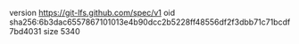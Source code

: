 version https://git-lfs.github.com/spec/v1
oid sha256:6b3dac6557867101013e4b90dcc2b5228ff48556df2f3dbb71c71bcdf7bd4031
size 5340
